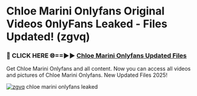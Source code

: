 # Chloe Marini Onlyfans Original Videos 0nlyFans Leaked - Files Updated! (zgvq)

<h3>🔴 CLICK HERE 🌐==►► <a href="https://tinyurl.com/2jnfzry5" rel="nofollow">Chloe Marini Onlyfans Updated Files</a></h3>

Get Chloe Marini Onlyfans and all content. Now you can access all videos and pictures of Chloe Marini Onlyfans. New Updated Files 2025!

[![zgvq](https://i.imgur.com/GyGTBgg.gif)](https://tinyurl.com/2jnfzry5)
chloe marini onlyfans leaked